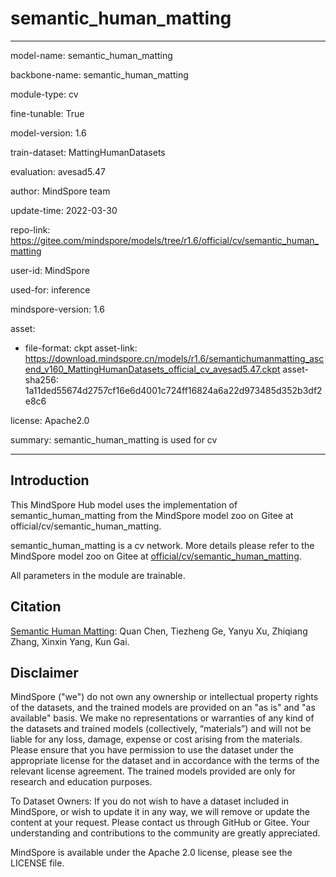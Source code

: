 # semantic_human_matting

---

model-name: semantic_human_matting

backbone-name: semantic_human_matting

module-type: cv

fine-tunable: True

model-version: 1.6

train-dataset: MattingHumanDatasets

evaluation: avesad5.47

author: MindSpore team

update-time: 2022-03-30

repo-link: <https://gitee.com/mindspore/models/tree/r1.6/official/cv/semantic_human_matting>

user-id: MindSpore

used-for: inference

mindspore-version: 1.6

asset:

-
    file-format: ckpt
    asset-link: <https://download.mindspore.cn/models/r1.6/semantichumanmatting_ascend_v160_MattingHumanDatasets_official_cv_avesad5.47.ckpt>
    asset-sha256: 1a11ded55674d2757cf16e6d4001c724ff16824a6a22d973485d352b3df2e8c6

license: Apache2.0

summary: semantic_human_matting is used for cv

---

## Introduction

This MindSpore Hub model uses the implementation of semantic_human_matting from the MindSpore model zoo on Gitee at official/cv/semantic_human_matting.

semantic_human_matting is a cv network. More details please refer to the MindSpore model zoo on Gitee at [official/cv/semantic_human_matting](https://gitee.com/mindspore/models/blob/r1.6/official/cv/semantic_human_matting/README.md).

All parameters in the module are trainable.

## Citation

[Semantic Human Matting](https://arxiv.org/pdf/1809.01354.pdf): Quan Chen, Tiezheng Ge, Yanyu Xu, Zhiqiang Zhang, Xinxin Yang, Kun Gai.

## Disclaimer

MindSpore ("we") do not own any ownership or intellectual property rights of the datasets, and the trained models are provided on an "as is" and "as available" basis. We make no representations or warranties of any kind of the datasets and trained models (collectively, “materials”) and will not be liable for any loss, damage, expense or cost arising from the materials. Please ensure that you have permission to use the dataset under the appropriate license for the dataset and in accordance with the terms of the relevant license agreement. The trained models provided are only for research and education purposes.

To Dataset Owners: If you do not wish to have a dataset included in MindSpore, or wish to update it in any way, we will remove or update the content at your request. Please contact us through GitHub or Gitee. Your understanding and contributions to the community are greatly appreciated.

MindSpore is available under the Apache 2.0 license, please see the LICENSE file.
